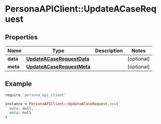 # PersonaAPIClient::UpdateACaseRequest

## Properties

| Name | Type | Description | Notes |
| ---- | ---- | ----------- | ----- |
| **data** | [**UpdateACaseRequestData**](UpdateACaseRequestData.md) |  | [optional] |
| **meta** | [**UpdateACaseRequestMeta**](UpdateACaseRequestMeta.md) |  | [optional] |

## Example

```ruby
require 'persona_api_client'

instance = PersonaAPIClient::UpdateACaseRequest.new(
  data: null,
  meta: null
)
```

